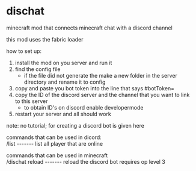 # dischat
minecraft mod that connects minecraft chat with a discord channel

this mod uses the fabric loader

how to set up:

1) install the mod on you server and run it
2) find the config file
   * if the file did not generate the make a new folder in the server directory and rename it to config
3) copy and paste you bot token into the line that says #botToken=
4) copy the ID of the discord server and the channel that you want to link to this server
   * to obtain ID's on discord enable developermode
5) restart your server and all should work

note: no tutorial; for creating a discord bot is given here


commands that can be used in dicord:  
/list ------- list all player that are online

commands that can be used in minecraft  
/dischat reload ------- reload the discord bot  requires op level 3
